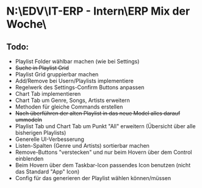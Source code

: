 # N:\EDV\IT-ERP - Intern\ERP Mix der Woche\ #

## Todo: ##

* Playlist Folder wählbar machen (wie bei Settings)
* ~~Suche in Playlist Grid~~
* Playlist Grid gruppierbar machen
* Add/Remove bei Usern/Playlists implementiere
* Regelwerk des Settings-Confirm Buttons anpassen
* Chart Tab implementieren
* Chart Tab um Genre, Songs, Artists erweitern
* Methoden für gleiche Commands erstellen
* ~~Nach überführen der alten Playlist in das neue Model alles darauf ummodeln~~
* Playlist Tab und Chart Tab um Punkt "All" erweitern (Übersicht über alle bisherigen Playlists)
* Generelle UI-Verbesserung
* Listen-Spalten (Genre und Artists) sortierbar machen
* Remove-Buttons "verstecken" und nur beim Hovern über dem Control einblenden
* Beim Hovern über dem Taskbar-Icon passendes Icon benutzen (nicht das Standard "App" Icon)
* Config für das generieren der Playlist wählen können/müssen